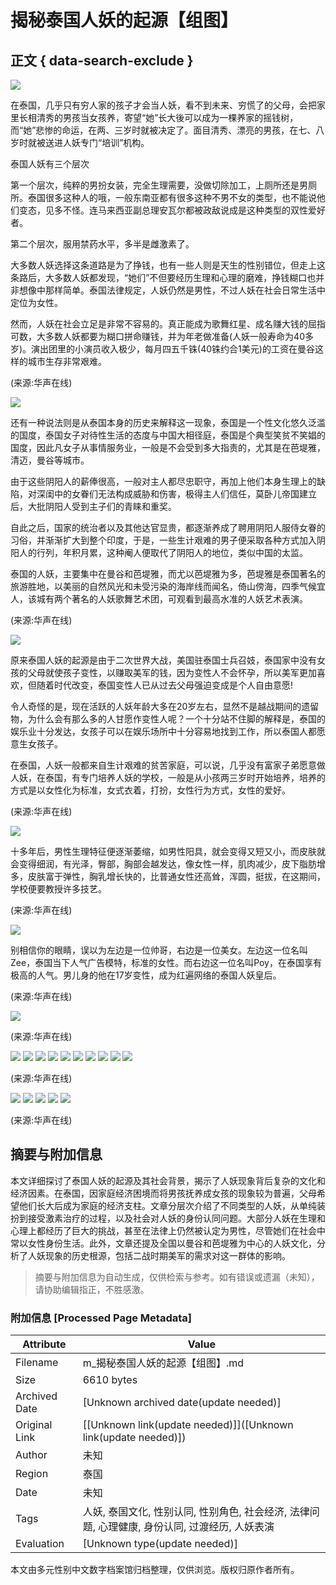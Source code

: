 # 揭秘泰国人妖的起源【组图】

## 正文 { data-search-exclude }


![](//rs2.huanqiucdn.cn/huanqiucdn/huanqiu/image/m/share.jpg)

在泰国，几乎只有穷人家的孩子才会当人妖，看不到未来、穷慌了的父母，会把家里长相清秀的男孩当女孩养，寄望“她”长大後可以成为一棵养家的摇钱树，而“她”悲惨的命运，在两、三岁时就被决定了。面目清秀、漂亮的男孩，在七、八岁时就被送进人妖专门“培训”机构。

泰国人妖有三个层次

第一个层次，纯粹的男扮女装，完全生理需要，没做切除加工，上厕所还是男厕所。泰国很多这种人的哦，一般东南亚都有很多这种不男不女的类型，也不能说他们变态，见多不怪。连马来西亚副总理安瓦尔都被政敌说成是这种类型的双性爱好者。

第二个层次，服用禁药水平，多半是雌激素了。

大多数人妖选择这条道路是为了挣钱，也有一些人则是天生的性别错位，但走上这条路后，大多数人妖都发现，“她们”不但要经历生理和心理的磨难，挣钱糊口也并非想像中那样简单。泰国法律规定，人妖仍然是男性，不过人妖在社会日常生活中定位为女性。

然而，人妖在社会立足是非常不容易的。真正能成为歌舞红星、成名赚大钱的屈指可数，大多数人妖都要为糊口拼命赚钱，并为年老做准备(人妖一般寿命为40多岁)。演出团里的小演员收入极少，每月四五千铢(40铢约合1美元)的工资在曼谷这样的城市生存非常艰难。

(来源:华声在线)

![](//himg2.huanqiucdn.cn/attachment2010/2012/0529/20120529083740278.jpg?imageView2/2/w/750)

还有一种说法则是从泰国本身的历史来解释这一现象，泰国是一个性文化悠久泛滥的国度，泰国女子对待性生活的态度与中国大相径庭，泰国是个典型笑贫不笑娼的国度，因此凡女子从事情服务业，一般是不会受到多大指责的，尤其是在芭堤雅，清迈，曼谷等城市。

由于这些阴阳人的薪俸很高，一般对主人都尽忠职守，再加上他们本身生理上的缺陷，对深闺中的女眷们无法构成威胁和伤害，极得主人们信任，莫卧儿帝国建立后，大批阴阳人受到主子们的青睐和重奖。

自此之后，国家的统治者以及其他达官显贵，都逐渐养成了聘用阴阳人服侍女眷的习俗，并渐渐扩大到整个印度，于是，一些生计艰难的男子便采取各种方式加入阴阳人的行列，年积月累，这种阉人便取代了阴阳人的地位，类似中国的太监。

泰国的人妖，主要集中在曼谷和芭堤雅，而尤以芭堤雅为多，芭堤雅是泰国著名的旅游胜地，以美丽的自然风光和未受污染的海岸线而闻名，倚山傍海，四季气候宜人，该城有两个著名的人妖歌舞艺术团，可观看到最高水准的人妖艺术表演。

(来源:华声在线)

![](//himg2.huanqiucdn.cn/attachment2010/2012/0529/20120529083741474.jpg?imageView2/2/w/750)

原来泰国人妖的起源是由于二次世界大战，美国驻泰国士兵召妓，泰国家中没有女孩的父母就使孩子变性，以赚取美军的钱，因为变性人不会怀孕，所以美军更加喜欢，但随着时代改变，泰国变性人已从过去父母强迫变成是个人自由意愿!

令人奇怪的是，现在活跃的人妖年龄大多在20岁左右，显然不是越战期间的遗留物，为什么会有那么多的人甘愿作变性人呢？一个十分站不住脚的解释是，泰国的娱乐业十分发达，女孩子可以在娱乐场所中十分容易地找到工作，所以泰国人都愿意生女孩子。

在泰国，人妖一般都来自生计艰难的贫苦家庭，可以说，几乎没有富家子弟愿意做人妖，在泰国，有专门培养人妖的学校，一般是从小孩两三岁时开始培养，培养的方式是以女性化为标准，女式衣着，打扮，女性行为方式，女性的爱好。

(来源:华声在线)

![](//himg2.huanqiucdn.cn/attachment2010/2012/0529/20120529083741812.jpg?imageView2/2/w/750)

十多年后，男性生理特征便逐渐萎缩，如男性阳具，就会变得又短又小，而皮肤就会变得细润，有光泽，臀部，胸部会越发达，像女性一样，肌肉减少，皮下脂肪增多，皮肤富于弹性，胸乳增长快的，比普通女性还高耸，浑圆，挺拔，在这期间，学校便要教授许多技艺。

(来源:华声在线)

![](//himg2.huanqiucdn.cn/attachment2010/2012/0529/20120529083741881.jpg?imageView2/2/w/750)

别相信你的眼睛，误以为左边是一位帅哥，右边是一位美女。左边这一位名叫Zee，泰国当下人气广告模特，标准的女性。而右边这一位名叫Poy，在泰国享有极高的人气。男儿身的他在17岁变性，成为红遍网络的泰国人妖皇后。

(来源:华声在线)

![](//himg2.huanqiucdn.cn/attachment2010/2012/0529/20120529083741985.jpg?imageView2/2/w/750)

(来源:华声在线)

![](//himg2.huanqiucdn.cn/attachment2010/2012/0529/20120529083741234.jpg?imageView2/2/w/750)
![](//himg2.huanqiucdn.cn/attachment2010/2012/0529/20120529083742719.jpg?imageView2/2/w/750)
![](//himg2.huanqiucdn.cn/attachment2010/2012/0529/20120529083742628.jpg?imageView2/2/w/750)
![](//himg2.huanqiucdn.cn/attachment2010/2012/0529/20120529083742140.jpg?imageView2/2/w/750)
![](//himg2.huanqiucdn.cn/attachment2010/2012/0529/20120529083742327.jpg?imageView2/2/w/750)
![](//himg2.huanqiucdn.cn/attachment2010/2012/0529/20120529083743928.jpg?imageView2/2/w/750)
![](//himg2.huanqiucdn.cn/attachment2010/2012/0529/20120529083743485.jpg?imageView2/2/w/750)
![](//himg2.huanqiucdn.cn/attachment2010/2012/0529/20120529083743264.jpg?imageView2/2/w/750)
![](//himg2.huanqiucdn.cn/attachment2010/2012/0529/20120529083743503.jpg?imageView2/2/w/750)
![](//himg2.huanqiucdn.cn/attachment2010/2012/0529/20120529083744295.jpg?imageView2/2/w/750)

(来源:华声在线)

![](//himg2.huanqiucdn.cn/attachment2010/2012/0529/20120529083744591.jpg?imageView2/2/w/750)
![](//himg2.huanqiucdn.cn/attachment2010/2012/0529/20120529083744923.jpg?imageView2/2/w/750)
![](//himg2.huanqiucdn.cn/attachment2010/2012/0529/20120529083744221.jpg?imageView2/2/w/750)
![](//himg2.huanqiucdn.cn/attachment2010/2012/0529/20120529083744839.jpg?imageView2/2/w/750)
![](//himg2.huanqiucdn.cn/attachment2010/2012/0529/20120529083745469.jpg?imageView2/2/w/750)

(来源:华声在线)
<!-- tcd_original_link https://m.huanqiu.com/article/9CaKrnJvBl7 -->


## 摘要与附加信息

<!-- tcd_abstract -->
本文详细探讨了泰国人妖的起源及其社会背景，揭示了人妖现象背后复杂的文化和经济因素。在泰国，因家庭经济困境而将男孩抚养成女孩的现象较为普遍，父母希望他们长大后成为家庭的经济支柱。文章分层次介绍了不同类型的人妖，从单纯装扮到接受激素治疗的过程，以及社会对人妖的身份认同问题。大部分人妖在生理和心理上都经历了巨大的挑战，甚至在法律上仍然被认定为男性，尽管她们在社会中常以女性身份生活。此外，文章还提及全国以曼谷和芭堤雅为中心的人妖文化，分析了人妖现象的历史根源，包括二战时期美军的需求对这一群体的影响。
<!-- tcd_abstract_end -->

> 摘要与附加信息为自动生成，仅供检索与参考。如有错误或遗漏（未知），请协助编辑指正，不胜感激。

### 附加信息 [Processed Page Metadata]

| Attribute       | Value                                  |
|-----------------|----------------------------------------|
| Filename        | m_揭秘泰国人妖的起源【组图】.md                             |
| Size            | 6610 bytes                           |
| Archived Date   | [Unknown archived date(update needed)]                             |
| Original Link   | [[Unknown link(update needed)]]([Unknown link(update needed)])                       |
| Author          | 未知                               |
| Region          | 泰国                               |
| Date            | 未知                                 |
| Tags            | 人妖, 泰国文化, 性别认同, 性别角色, 社会经济, 法律问题, 心理健康, 身份认同, 过渡经历, 人妖表演                                 |
| Evaluation            | [Unknown type(update needed)]                                 |
<!-- tcd_table_end -->

本文由多元性别中文数字档案馆归档整理，仅供浏览。版权归原作者所有。
